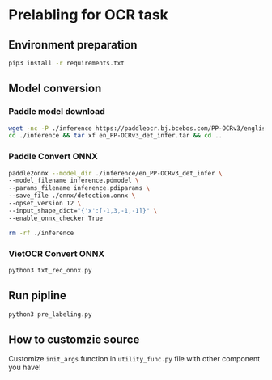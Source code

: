 # Prelabling for OCR task

## Environment preparation

```bash
pip3 install -r requirements.txt
```

## Model conversion

### Paddle model download

```bash
wget -nc -P ./inference https://paddleocr.bj.bcebos.com/PP-OCRv3/english/en_PP-OCRv3_det_infer.tar
cd ./inference && tar xf en_PP-OCRv3_det_infer.tar && cd ..
```

### Paddle Convert ONNX

```bash
paddle2onnx --model_dir ./inference/en_PP-OCRv3_det_infer \
--model_filename inference.pdmodel \
--params_filename inference.pdiparams \
--save_file ./onnx/detection.onnx \
--opset_version 12 \
--input_shape_dict="{'x':[-1,3,-1,-1]}" \
--enable_onnx_checker True
```

```bash
rm -rf ./inference
```

### VietOCR Convert ONNX

```bash
python3 txt_rec_onnx.py
```

## Run pipline

```bash
python3 pre_labeling.py
```

## How to customzie source

Customize `init_args` function in `utility_func.py` file with other component you have!
